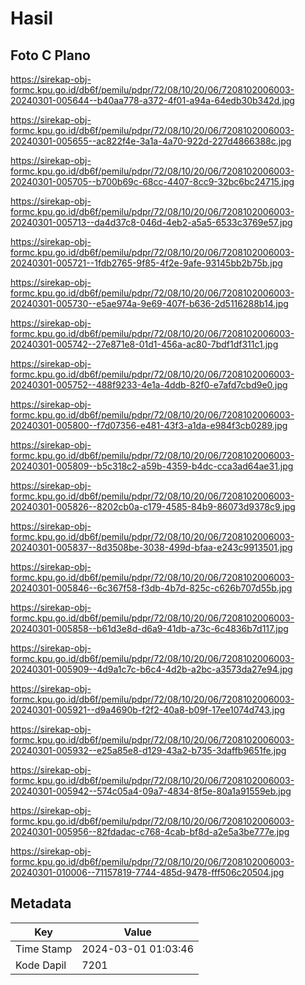 # Hasil

## Foto C Plano

https://sirekap-obj-formc.kpu.go.id/db6f/pemilu/pdpr/72/08/10/20/06/7208102006003-20240301-005644--b40aa778-a372-4f01-a94a-64edb30b342d.jpg

https://sirekap-obj-formc.kpu.go.id/db6f/pemilu/pdpr/72/08/10/20/06/7208102006003-20240301-005655--ac822f4e-3a1a-4a70-922d-227d4866388c.jpg

https://sirekap-obj-formc.kpu.go.id/db6f/pemilu/pdpr/72/08/10/20/06/7208102006003-20240301-005705--b700b69c-68cc-4407-8cc9-32bc6bc24715.jpg

https://sirekap-obj-formc.kpu.go.id/db6f/pemilu/pdpr/72/08/10/20/06/7208102006003-20240301-005713--da4d37c8-046d-4eb2-a5a5-6533c3769e57.jpg

https://sirekap-obj-formc.kpu.go.id/db6f/pemilu/pdpr/72/08/10/20/06/7208102006003-20240301-005721--1fdb2765-9f85-4f2e-9afe-93145bb2b75b.jpg

https://sirekap-obj-formc.kpu.go.id/db6f/pemilu/pdpr/72/08/10/20/06/7208102006003-20240301-005730--e5ae974a-9e69-407f-b636-2d5116288b14.jpg

https://sirekap-obj-formc.kpu.go.id/db6f/pemilu/pdpr/72/08/10/20/06/7208102006003-20240301-005742--27e871e8-01d1-456a-ac80-7bdf1df311c1.jpg

https://sirekap-obj-formc.kpu.go.id/db6f/pemilu/pdpr/72/08/10/20/06/7208102006003-20240301-005752--488f9233-4e1a-4ddb-82f0-e7afd7cbd9e0.jpg

https://sirekap-obj-formc.kpu.go.id/db6f/pemilu/pdpr/72/08/10/20/06/7208102006003-20240301-005800--f7d07356-e481-43f3-a1da-e984f3cb0289.jpg

https://sirekap-obj-formc.kpu.go.id/db6f/pemilu/pdpr/72/08/10/20/06/7208102006003-20240301-005809--b5c318c2-a59b-4359-b4dc-cca3ad64ae31.jpg

https://sirekap-obj-formc.kpu.go.id/db6f/pemilu/pdpr/72/08/10/20/06/7208102006003-20240301-005826--8202cb0a-c179-4585-84b9-86073d9378c9.jpg

https://sirekap-obj-formc.kpu.go.id/db6f/pemilu/pdpr/72/08/10/20/06/7208102006003-20240301-005837--8d3508be-3038-499d-bfaa-e243c9913501.jpg

https://sirekap-obj-formc.kpu.go.id/db6f/pemilu/pdpr/72/08/10/20/06/7208102006003-20240301-005846--6c367f58-f3db-4b7d-825c-c626b707d55b.jpg

https://sirekap-obj-formc.kpu.go.id/db6f/pemilu/pdpr/72/08/10/20/06/7208102006003-20240301-005858--b61d3e8d-d6a9-41db-a73c-6c4836b7d117.jpg

https://sirekap-obj-formc.kpu.go.id/db6f/pemilu/pdpr/72/08/10/20/06/7208102006003-20240301-005909--4d9a1c7c-b6c4-4d2b-a2bc-a3573da27e94.jpg

https://sirekap-obj-formc.kpu.go.id/db6f/pemilu/pdpr/72/08/10/20/06/7208102006003-20240301-005921--d9a4690b-f2f2-40a8-b09f-17ee1074d743.jpg

https://sirekap-obj-formc.kpu.go.id/db6f/pemilu/pdpr/72/08/10/20/06/7208102006003-20240301-005932--e25a85e8-d129-43a2-b735-3daffb9651fe.jpg

https://sirekap-obj-formc.kpu.go.id/db6f/pemilu/pdpr/72/08/10/20/06/7208102006003-20240301-005942--574c05a4-09a7-4834-8f5e-80a1a91559eb.jpg

https://sirekap-obj-formc.kpu.go.id/db6f/pemilu/pdpr/72/08/10/20/06/7208102006003-20240301-005956--82fdadac-c768-4cab-bf8d-a2e5a3be777e.jpg

https://sirekap-obj-formc.kpu.go.id/db6f/pemilu/pdpr/72/08/10/20/06/7208102006003-20240301-010006--71157819-7744-485d-9478-fff506c20504.jpg


## Metadata

| Key        | Value               |
| ---------- | ------------------- |
| Time Stamp | 2024-03-01 01:03:46 |
| Kode Dapil | 7201                |



